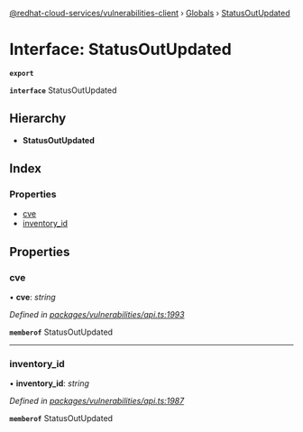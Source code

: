 [@redhat-cloud-services/vulnerabilities-client](../README.md) › [Globals](../globals.md) › [StatusOutUpdated](statusoutupdated.md)

# Interface: StatusOutUpdated

**`export`** 

**`interface`** StatusOutUpdated

## Hierarchy

* **StatusOutUpdated**

## Index

### Properties

* [cve](statusoutupdated.md#cve)
* [inventory_id](statusoutupdated.md#inventory_id)

## Properties

###  cve

• **cve**: *string*

*Defined in [packages/vulnerabilities/api.ts:1993](https://github.com/RedHatInsights/javascript-clients/blob/master/packages/vulnerabilities/api.ts#L1993)*

**`memberof`** StatusOutUpdated

___

###  inventory_id

• **inventory_id**: *string*

*Defined in [packages/vulnerabilities/api.ts:1987](https://github.com/RedHatInsights/javascript-clients/blob/master/packages/vulnerabilities/api.ts#L1987)*

**`memberof`** StatusOutUpdated
